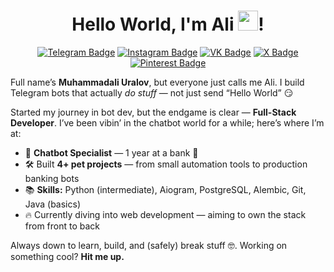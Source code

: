 <h1 align="center">Hello World, I'm Ali <img src="https://github.com/blackcater/blackcater/raw/main/images/Hi.gif" height="32"/>!</h1>
<div id="badges" align="center">
  <a href="https://t.me/ur_senior"><img src="https://img.shields.io/badge/Telegram-blue?style=for-the-badge&logo=telegram&logoColor=white" alt="Telegram Badge"/></a>
  <a href="https://www.instagram.com/ur_sen1or?igsh=ZHBmaXJzNWJtMGoy"><img src="https://img.shields.io/badge/Instagram-red?style=for-the-badge&logo=instagram&logoColor=white" alt="Instagram Badge"/></a>
  <a href="https://vk.com/ur_senior"><img src="https://img.shields.io/badge/VKontakte-blue?style=for-the-badge&logo=vk&logoColor=white" alt="VK Badge"/></a>
  <a href="https://x.com/ur_sen1or"><img src="https://img.shields.io/badge/X-black?style=for-the-badge&logo=x&logoColor=white" alt="X Badge"/></a>
  <a href="https://pin.it/7kRBNL6yy"><img src="https://img.shields.io/badge/Pinterest-red?style=for-the-badge&logo=pinterest&logoColor=white" alt="Pinterest Badge"/></a>
</div>
<div align="center">
  <img src="https://komarev.com/ghpvc/?username=uraloff&style=plastic&color=green" alt=""/>
</div>
<p>
    Full name’s <strong>Muhammadali Uralov</strong>, but everyone just calls me Ali.  
    I build Telegram bots that actually <em>do stuff</em> — not just send “Hello World” 😏
  </p>

  <p>
    Started my journey in bot dev, but the endgame is clear — <strong>Full-Stack Developer</strong>.  
    I’ve been vibin’ in the chatbot world for a while; here’s where I’m at:
  </p>

  <ul>
    <li>💼 <strong>Chatbot Specialist</strong> — 1 year at a bank 🏦</li>
    <li>🛠 Built <strong>4+ pet projects</strong> — from small automation tools to production banking bots</li>
    <li>📚 <strong>Skills:</strong> Python (intermediate), Aiogram, PostgreSQL, Alembic, Git, Java (basics)</li>
    <li>🔥 Currently diving into web development — aiming to own the stack from front to back</li>
  </ul>

  <p>
    Always down to learn, build, and (safely) break stuff 🤓.  
    Working on something cool? <strong>Hit me up.</strong>
  </p>